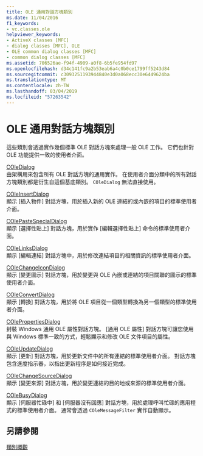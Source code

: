 ```yaml
---
title: OLE 通用對話方塊類別
ms.date: 11/04/2016
f1_keywords:
- vc.classes.ole
helpviewer_keywords:
- ActiveX classes [MFC]
- dialog classes [MFC], OLE
- OLE common dialog classes [MFC]
- common dialog classes [MFC]
ms.assetid: 706526ae-f94f-4909-a0f8-6b5fe954fd97
ms.openlocfilehash: d34c141fc9a2b53eab6a4c0b0ce1799ff5243d84
ms.sourcegitcommit: c3093251193944840e3d0a068ecc30e6449624ba
ms.translationtype: MT
ms.contentlocale: zh-TW
ms.lasthandoff: 03/04/2019
ms.locfileid: "57263542"
---
```

# <a name="ole-common-dialog-classes"></a>OLE 通用對話方塊類別

這些類別會透過實作幾個標準 OLE 對話方塊來處理一般 OLE 工作。 它們也針對 OLE 功能提供一致的使用者介面。

[COleDialog](../mfc/reference/coledialog-class.md)<br/>
由架構用來包含所有 OLE 對話方塊的通用實作。 在使用者介面分類中的所有對話方塊類別都是衍生自這個基底類別。 `COleDialog` 無法直接使用。

[COleInsertDialog](../mfc/reference/coleinsertdialog-class.md)<br/>
顯示 [插入物件] 對話方塊，用於插入新的 OLE 連結的或內嵌的項目的標準使用者介面。

[COlePasteSpecialDialog](../mfc/reference/colepastespecialdialog-class.md)<br/>
顯示 [選擇性貼上] 對話方塊，用於實作 [編輯選擇性貼上] 命令的標準使用者介面。

[COleLinksDialog](../mfc/reference/colelinksdialog-class.md)<br/>
顯示 [編輯連結] 對話方塊中，用於修改連結項目的相關資訊的標準使用者介面。

[COleChangeIconDialog](../mfc/reference/colechangeicondialog-class.md)<br/>
顯示 [變更圖示] 對話方塊，用於變更與 OLE 內嵌或連結的項目關聯的圖示的標準使用者介面。

[COleConvertDialog](../mfc/reference/coleconvertdialog-class.md)<br/>
顯示 [轉換] 對話方塊，用於將 OLE 項目從一個類型轉換為另一個類型的標準使用者介面。

[COlePropertiesDialog](../mfc/reference/colepropertiesdialog-class.md)<br/>
封裝 Windows 通用 OLE 屬性對話方塊。 [通用 OLE 屬性] 對話方塊可讓您使用與 Windows 標準一致的方式，輕鬆顯示和修改 OLE 文件項目的屬性。

[COleUpdateDialog](../mfc/reference/coleupdatedialog-class.md)<br/>
顯示 [更新] 對話方塊，用於更新文件中的所有連結的標準使用者介面。 對話方塊包含進度指示器，以指出更新程序是如何接近完成。

[COleChangeSourceDialog](../mfc/reference/colechangesourcedialog-class.md)<br/>
顯示 [變更來源] 對話方塊，用於變更連結的目的地或來源的標準使用者介面。

[COleBusyDialog](../mfc/reference/colebusydialog-class.md)<br/>
顯示 [伺服器忙碌中] 和 [伺服器沒有回應] 對話方塊，用於處理呼叫忙碌的應用程式的標準使用者介面。 通常會透過 `COleMessageFilter` 實作自動顯示。

## <a name="see-also"></a>另請參閱

[類別概觀](../mfc/class-library-overview.md)
